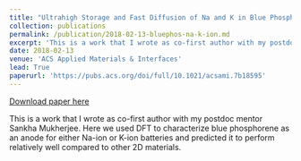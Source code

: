 ```yaml
---
title: "Ultrahigh Storage and Fast Diffusion of Na and K in Blue Phosphorene Anodes"
collection: publications
permalink: /publication/2018-02-13-bluephos-na-k-ion.md
excerpt: 'This is a work that I wrote as co-first author with my postdoc mentor Sankha Mukherjee. Here we used DFT to characterize blue phosphorene as an anode for either Na-ion or K-ion batteries and predicted it to perform relatively well compared to other 2D materials.'
date: 2018-02-13
venue: 'ACS Applied Materials & Interfaces'
lead: True
paperurl: 'https://pubs.acs.org/doi/full/10.1021/acsami.7b18595'
---
```


<a href='https://pubs.acs.org/doi/full/10.1021/acsami.7b18595'>Download paper here</a>

This is a work that I wrote as co-first author with my postdoc mentor Sankha Mukherjee. Here we used DFT to characterize blue phosphorene as an anode for either Na-ion or K-ion batteries and predicted it to perform relatively well compared to other 2D materials.
